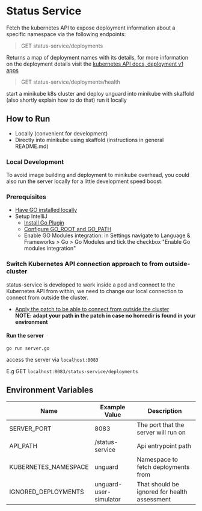 # Status Service

Fetch the kubernetes API to expose deployment information about a specific namespace via the following endpoints:
> GET status-service/deployments

Returns a map of deployment names with its details, for more information on the deployment details visit
the [kubernetes API docs, deployment v1 apps](https://kubernetes.io/docs/reference/generated/kubernetes-api/v1.19/#deployment-v1-apps)

> GET status-service/deployments/health

start a minikube k8s cluster and deploy unguard into minikube with skaffold (also shortly explain how to do that)
run it locally

## How to Run

* Locally (convenient for development)
* Directly into minikube using skaffold (instructions in general README.md)

### Local Development

To avoid image building and deployment to minikube overhead, you could also run the server locally for a little
development speed boost.

### Prerequisites

* [Have GO installed locally](https://go.dev/doc/install)
* Setup IntelliJ
    * [Install Go Plugin](https://www.jetbrains.com/help/idea/go-plugin.html)
    * [Configure GO_ROOT and GO_PATH](https://www.jetbrains.com/help/idea/configuring-goroot-and-gopath.html#goroot)
    * Enable GO Modules integration: in Settings navigate to Language & Frameworks > Go > Go Modules and tick the
      checkbox "Enable Go modules integration"

### Switch Kubernetes API connection approach to from outside-cluster

status-service is developed to work inside a pod and connect to the Kubernetes API from within, we need to change our
local connection to connect from outside the cluster.

* [Apply the patch to be able to connect from outside the cluster](./connections/k8s-client-out-of-cluster-connection.patch)
  <br>
  **NOTE: adapt your path in the patch in case no homedir is found in your environment**

#### Run the server

```gitexclude
go run server.go
```

access the server via `localhost:8083`

E.g GET `localhost:8083/status-service/deployments`

## Environment Variables

| Name                 | Example Value          | Description                                  |
|----------------------|------------------------|----------------------------------------------|
| SERVER_PORT          | 8083                   | The port that the server will run on         |
| API_PATH             | /status-service        | Api entrypoint path                          |
| KUBERNETES_NAMESPACE | unguard                | Namespace to fetch deployments from          |
| IGNORED_DEPLOYMENTS  | unguard-user-simulator | That should be ignored for health assessment |
